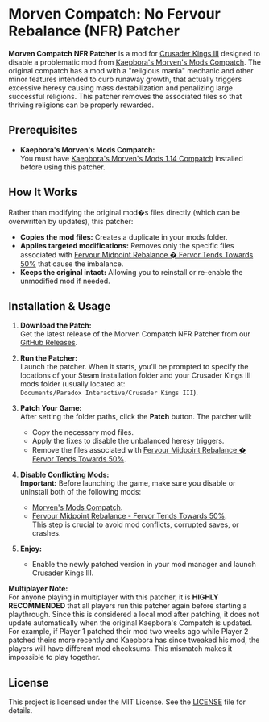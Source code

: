 # Morven Compatch: No Fervour Rebalance (NFR) Patcher

**Morven Compatch NFR Patcher** is a mod for [Crusader Kings III](https://store.steampowered.com/app/1158310/Crusader_Kings_III/) designed to disable a problematic mod from [Kaepbora's Morven's Mods Compatch](https://steamcommunity.com/sharedfiles/filedetails/?id=3001489429). The original compatch has a mod with a "religious mania" mechanic and other minor features intended to curb runaway growth, that actually triggers excessive heresy causing mass destabilization and penalizing large successful religions. This patcher removes the associated files so that thriving religions can be properly rewarded.

## Prerequisites

- **Kaepbora's Morven's Mods Compatch:**  
  You must have [Kaepbora's Morven's Mods 1.14 Compatch](https://steamcommunity.com/sharedfiles/filedetails/?id=3001489429) installed before using this patcher.

## How It Works

Rather than modifying the original mod�s files directly (which can be overwritten by updates), this patcher:
- **Copies the mod files:** Creates a duplicate in your mods folder.
- **Applies targeted modifications:** Removes only the specific files associated with [Fervour Midpoint Rebalance � Fervor Tends Towards 50%](https://steamcommunity.com/sharedfiles/filedetails/?id=2249720608) that cause the imbalance.
- **Keeps the original intact:** Allowing you to reinstall or re-enable the unmodified mod if needed.

## Installation & Usage

1. **Download the Patch:**  
   Get the latest release of the Morven Compatch NFR Patcher from our [GitHub Releases](https://github.com/Tygrtraxx/Morven_Compatch_NFR_Patcher/releases).

2. **Run the Patcher:**  
   Launch the patcher. When it starts, you'll be prompted to specify the locations of your Steam installation folder and your Crusader Kings III mods folder (usually located at:  
   `Documents/Paradox Interactive/Crusader Kings III`).

3. **Patch Your Game:**  
   After setting the folder paths, click the **Patch** button. The patcher will:
   - Copy the necessary mod files.
   - Apply the fixes to disable the unbalanced heresy triggers.
   - Remove the files associated with [Fervour Midpoint Rebalance � Fervor Tends Towards 50%](https://steamcommunity.com/sharedfiles/filedetails/?id=2249720608).

4. **Disable Conflicting Mods:**  
   **Important:** Before launching the game, make sure you disable or uninstall both of the following mods:
   - [Morven's Mods Compatch](https://steamcommunity.com/sharedfiles/filedetails/?id=3001489429).
   - [Fervour Midpoint Rebalance - Fervor Tends Towards 50%](https://steamcommunity.com/sharedfiles/filedetails/?id=2249720608).  
   This step is crucial to avoid mod conflicts, corrupted saves, or crashes.

5. **Enjoy:**  
   - Enable the newly patched version in your mod manager and launch Crusader Kings III.
 
**Multiplayer Note:**  
For anyone playing in multiplayer with this patcher, it is **HIGHLY RECOMMENDED** that all players run this patcher again before starting a playthrough. Since this is considered a local mod after patching, it does not update automatically when the original Kaepbora's Compatch is updated. For example, if Player 1 patched their mod two weeks ago while Player 2 patched theirs more recently and Kaepbora has since tweaked his mod, the players will have different mod checksums. This mismatch makes it impossible to play together.

## License

This project is licensed under the MIT License. See the [LICENSE](LICENSE) file for details.
